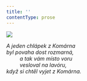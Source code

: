 ```yaml
---
title: ''
contentType: prose
---
```


![](../Images/100.jpg)

_A jeden chlápek z Komárna  
byl povaha dost rozmarná,  
         a tak vám místo voru  
         vesloval na lavóru,  
když si chtěl vyjet z Komárna._
